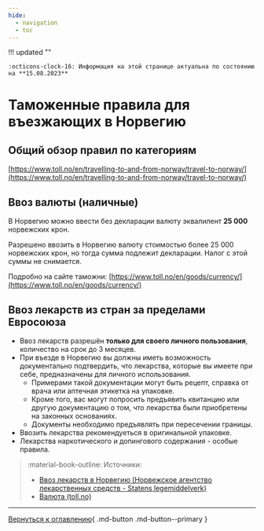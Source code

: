```yaml
---
hide:
  - navigation
  - toc
---
```

!!! updated ""

    :octicons-clock-16: Информация на этой странице актуальна по состоянию на **15.08.2023**

# Таможенные правила для въезжающих в Норвегию

## Общий обзор правил по категориям
[https://www.toll.no/en/travelling-to-and-from-norway/travel-to-norway/](https://www.toll.no/en/travelling-to-and-from-norway/travel-to-norway/)


## Ввоз валюты (наличные)

В Норвегию можно ввести без декларации валюту эквалилент **25 000** норвежских крон. 

Разрешено ввозить в Норвегию валюту стоимостью более 25 000 норвежских крон, но тогда сумма подлежит декларации. Налог с этой суммы не снимается.

Подробно на сайте таможни: [https://www.toll.no/en/goods/currency/](https://www.toll.no/en/goods/currency/)

## Ввоз лекарств из стран за пределами Евросоюза
- Ввоз лекарств разрешён **только для своего личного пользования**, количество на срок до 3 месяцев.
- При въезде в Норвегию вы должны иметь возможность документально подтвердить, что лекарства, которые вы имеете при себе, предназначены для личного использования.
    - Примерами такой документации могут быть рецепт, справка от врача или аптечная этикетка на упаковке.
    - Кроме того, вас могут попросить предъявить квитанцию ​​или другую документацию о том, что лекарства были приобретены на законных основаниях. 
    - Документы необходимо предъявлять при пересечении границы.
- Ввозить лекарства рекомендуеться в оригинальной упаковке.
- Лекарства наркотического и допингового содержания - особые правила.

> :material-book-outline: Источники: 
> 
> - [Ввоз лекарств в Норвегию (Норвежское агентство лекарственных средств - Statens legemiddelverk)](https://legemiddelverket.no/import-og-salg/import-til-personlig-bruk/legemidler-pa-reise-inn-til-norge)
> - [Валюта (toll.no)](https://www.toll.no/en/goods/currency/)


---

[Вернуться к оглавлению](index.md){ .md-button .md-button--primary }